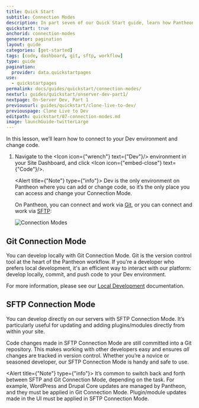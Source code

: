 ```yaml
---
title: Quick Start
subtitle: Connection Modes
description: In part seven of our Quick Start guide, learn how Pantheon users take advantage of Git and SFTP mode to develop their sites.
quickstart: true
anchorid: connection-modes
generator: pagination
layout: guide
categories: [get-started]
tags: [code, dashboard, git, sftp, workflow]
type: guide
pagination:
  provider: data.quickstartpages
use:
  - quickstartpages
permalink: docs/guides/quickstart/connection-modes/
nexturl: guides/quickstart/onserver-dev-part1/
nextpage: On-Server Dev, Part 1
previousurl: guides/quickstart/clone-live-to-dev/
previouspage: Clone Live to Dev
editpath: quickstart/07-connection-modes.md
image: launchGuide-twitterLarge
---
```


In this lesson, we’ll learn how to connect to your Dev environment and change code.

1. Navigate to the <Icon icon={"wrench"} text={"Dev"}/> environment in your Site Dashboard, and click <Icon icon={"embed-close"} text={"Code"}/>.

   <Alert title={"Note"} type={"info"}>
     Dev is the only environment on Pantheon where you can add or change code,
     so it’s the only place you can access and change your Connection Mode.
   </Alert>

   On Pantheon, you can connect and work via [Git](/guides/git/git-config), or you can connect and work via [SFTP](/sftp):

   ![Connection Modes](../../../images/dashboard/connection-mode-sftp.png)

## Git Connection Mode

You can develop locally with Git Connection Mode. Git is the version control tool at the heart of the Pantheon workflow. If you're a developer who prefers local development, it's an efficient way to interact with our platform: develop locally, commit, and push code to your Dev environment.

For more information, please see our [Local Development](/local-development) documentation.

## SFTP Connection Mode

You can develop directly on our servers with SFTP Connection Mode. It’s particularly useful for updating and adding plugins/modules directly from within your site.

Code changes made in SFTP Connection Mode are still committed into a Git repository. This makes working with other developers easy and ensures _all_ changes are tracked in version control. Whether you’re a novice or seasoned developer, our SFTP Connection Mode is handy and safe to use.

<Alert title={"Note"} type={"info"}>
    It’s common to switch back and forth between SFTP and Git Connection Mode,
    depending on the task. For example, WordPress and Drupal Core updates are
    managed by Pantheon, and they must be applied in Git Connection Mode.
    Plugin/module updates made in the UI must be applied in SFTP Connection
    Mode.

</Alert>

